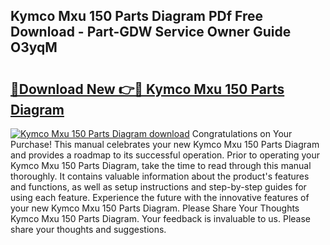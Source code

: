 ## Kymco Mxu 150 Parts Diagram PDf Free Download - Part-GDW Service Owner Guide O3yqM

# <h2><a href="http://dfsrm4b.blite.top/?on=Kymco+Mxu+150+Parts+Diagram">🔗Download New 👉🔴 Kymco Mxu 150 Parts Diagram</a></h2>

[![Kymco Mxu 150 Parts Diagram download](https://i.imgur.com/lujVjoI.png)](http://dfsrm4b.blite.top/?on=Kymco+Mxu+150+Parts+Diagram)
Congratulations on Your Purchase! This manual celebrates your new Kymco Mxu 150 Parts Diagram and provides a roadmap to its successful operation. Prior to operating your Kymco Mxu 150 Parts Diagram, take the time to read through this manual thoroughly. It contains valuable information about the product's features and functions, as well as setup instructions and step-by-step guides for using each feature. Experience the future with the innovative features of your new Kymco Mxu 150 Parts Diagram. Please Share Your Thoughts Kymco Mxu 150 Parts Diagram. Your feedback is invaluable to us. Please share your thoughts and suggestions.
